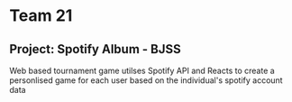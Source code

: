 # Team 21
## Project: Spotify Album - BJSS

Web based tournament game utilses Spotify API and Reacts to create a personlised game for each user based on the individual's spotify account data

